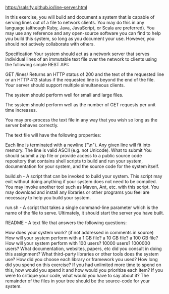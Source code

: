 https://salsify.github.io/line-server.html

In this exercise, you will build and document a system that is capable of serving lines out of a file to network clients. You may do this in any language (although Ruby, Java, JavaScript, or Scala are preferred). You may use any reference and any open-source software you can find to help you build this system, so long as you document your use. However, you should not actively collaborate with others.

Specification
Your system should act as a network server that serves individual lines of an immutable text file over the network to clients using the following simple REST API:

GET /lines/<line index>
Returns an HTTP status of 200 and the text of the requested line or an HTTP 413 status if the requested line is beyond the end of the file.
Your server should support multiple simultaneous clients.

The system should perform well for small and large files.

The system should perform well as the number of GET requests per unit time increases.

You may pre-process the text file in any way that you wish so long as the server behaves correctly.

The text file will have the following properties:

Each line is terminated with a newline ("\n").
Any given line will fit into memory.
The line is valid ASCII (e.g. not Unicode).
What to submit
You should submit a zip file or provide access to a public source code repository that contains shell scripts to build and run your system, documentation for your system, and the source code for the system itself.

build.sh - A script that can be invoked to build your system. This script may exit without doing anything if your system does not need to be compiled. You may invoke another tool such as Maven, Ant, etc. with this script. You may download and install any libraries or other programs you feel are necessary to help you build your system.

run.sh - A script that takes a single command-line parameter which is the name of the file to serve. Ultimately, it should start the server you have built.

README - A text file that answers the following questions:

How does your system work? (if not addressed in comments in source)
How will your system perform with a 1 GB file? a 10 GB file? a 100 GB file?
How will your system perform with 100 users? 10000 users? 1000000 users?
What documentation, websites, papers, etc did you consult in doing this assignment?
What third-party libraries or other tools does the system use? How did you choose each library or framework you used?
How long did you spend on this exercise? If you had unlimited more time to spend on this, how would you spend it and how would you prioritize each item?
If you were to critique your code, what would you have to say about it?
The remainder of the files in your tree should be the source-code for your system.